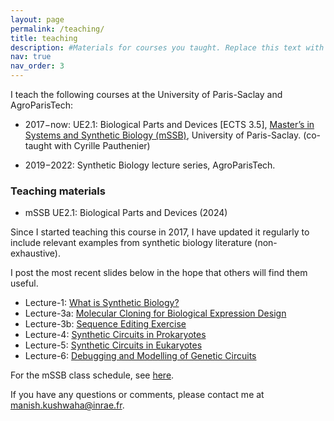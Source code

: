 ```yaml
---
layout: page
permalink: /teaching/
title: teaching
description: #Materials for courses you taught. Replace this text with your description.
nav: true
nav_order: 3
---
```


I teach the following courses at the University of Paris-Saclay and AgroParisTech:

* 2017−now: UE2.1: Biological Parts and Devices [ECTS 3.5], [Master’s in Systems and Synthetic Biology (mSSB)](https://www.mssb.fr/), University of Paris-Saclay. (co-taught with Cyrille Pauthenier)

* 2019−2022: Synthetic Biology lecture series, AgroParisTech.


### Teaching materials

* mSSB UE2.1: Biological Parts and Devices (2024)

Since I started teaching this course in 2017, I have updated it regularly to include relevant examples from synthetic biology literature (non-exhaustive). 

I post the most recent slides below in the hope that others will find them useful. 

* Lecture-1: [What is Synthetic Biology?](/assets/pdf/Lecture-1_2024_mSSB_UE2.1_Synbio_Intro.pdf)
* Lecture-3a: [Molecular Cloning for Biological Expression Design](/assets/pdf/Lecture-3a_2024_mSSB_UE2.1_Molecular_Cloning.pdf)
* Lecture-3b: [Sequence Editing Exercise](/assets/pdf/Lecture-3b_2024_mSSB_UE2.1_Sequence_Editing.pdf)
* Lecture-4: [Synthetic Circuits in Prokaryotes](/assets/pdf/Lecture-4_2024_mSSB_UE2.1_Prokaryotic_Circuits.pdf)
* Lecture-5: [Synthetic Circuits in Eukaryotes](/assets/pdf/Lecture-5_2024_mSSB_UE2.1_Eukaryotic_Circuits.pdf)
* Lecture-6: [Debugging and Modelling of Genetic Circuits](/assets/pdf/Lecture-6_2024_mSSB_UE2.1_Debugging_&_Modelling.pdf)

For the mSSB class schedule, see [here](https://www.mssb.fr/schedule/).

If you have any questions or comments, please contact me at <manish.kushwaha@inrae.fr>.
